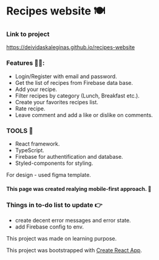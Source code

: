 # Recipes website :plate_with_cutlery:

### Link to project
https://deividaskaleginas.github.io/recipes-website 

### Features :cook::

- Login/Register with email and password.
- Get the list of recipes from Firebase data base.
- Add your recipe.
- Filter recipes by category (Lunch, Breakfast etc.).
- Create your favorites recipes list.
- Rate recipe.
- Leave comment and add a like or dislike on comments.


### TOOLS :hammer: 
- React framework.
- TypeScript.
- Firebase for authentification and database.
- Styled-components for styling.

For design - used figma template.

#### This page was created realying mobile-first approach. 📱


### Things in to-do list to update :point_right:

- create decent error messages and error state.
- add Firebase config to env.


This project was made on learning purpose.

This project was bootstrapped with [Create React App](https://github.com/facebook/create-react-app).
